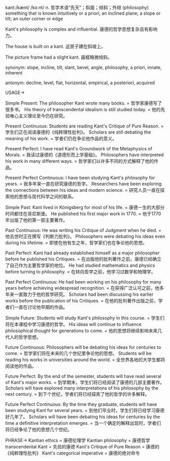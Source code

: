 kant:/kænt/ /kɑːnt/
n.
哲学术语“先天”；斜面；倾斜；外倾
(philosophy) something that is known intuitively or a priori; an inclined plane; a slope or tilt; an outer corner or edge

Kant's philosophy is complex and influential.
康德的哲学思想复杂且有影响力。

The house is built on a kant.
这房子建在斜坡上。

The picture frame had a slight kant.
画框略微倾斜。


synonym:
slope, incline, tilt, slant, bevel, angle, philosophy, a priori, innate, inherent

antonym:
decline, level, flat, horizontal, empirical, a posteriori, acquired


USAGE->

Simple Present:
The philosopher Kant wrote many books. = 哲学家康德写了很多书。
His theory of transcendental idealism is still studied today. = 他的先验唯心主义理论至今仍在研究。


Present Continuous:
Students are reading Kant's Critique of Pure Reason. = 学生们正在阅读康德的《纯粹理性批判》。
Scholars are still debating the meaning of his work. = 学者们仍在争论他作品的意义。


Present Perfect:
I have read Kant's Groundwork of the Metaphysics of Morals. = 我读过康德的《道德形而上学基础》。
Philosophers have interpreted his work in many different ways. = 哲学家们以许多不同的方式解释了他的作品。


Present Perfect Continuous:
I have been studying Kant's philosophy for years. = 我多年来一直在研究康德的哲学。
Researchers have been exploring the connections between his ideas and modern science. = 研究人员一直在探索他的思想与现代科学之间的联系。


Simple Past:
Kant lived in Königsberg for most of his life. = 康德一生的大部分时间都住在哥尼斯堡。
He published his first major work in 1770. = 他于1770年出版了他的第一部主要著作。


Past Continuous:
He was writing his Critique of Judgment when he died. = 他去世时正在撰写《判断力批判》。
Philosophers were debating his ideas even during his lifetime. = 即使在他有生之年，哲学家们也在争论他的思想。


Past Perfect:
Kant had already established himself as a major philosopher before he published his Critiques. = 在出版他的批判著作之前，康德已经确立了自己作为主要哲学家的地位。
He had studied mathematics and physics before turning to philosophy. = 在转向哲学之前，他学习过数学和物理学。


Past Perfect Continuous:
He had been working on his philosophy for many years before achieving widespread recognition. = 在获得广泛认可之前，他多年来一直致力于他的哲学研究。
Scholars had been discussing his earlier works before the publication of his Critiques. = 在他的批判著作出版之前，学者们一直在讨论他早期的作品。


Simple Future:
Students will study Kant's philosophy in this course. = 学生们将在本课程中学习康德的哲学。
His ideas will continue to influence philosophical thought for generations to come. = 他的思想将继续影响未来几代人的哲学思想。


Future Continuous:
Philosophers will be debating his ideas for centuries to come. = 哲学家们将在未来的几个世纪里争论他的思想。
Students will be reading his works in universities around the world. = 全世界各地的大学生都将阅读他的作品。


Future Perfect:
By the end of the semester, students will have read several of Kant's major works. = 到学期末，学生们将已经阅读了康德的几部主要著作。
Scholars will have explored many interpretations of his philosophy by the next century. = 到下个世纪，学者们将已经探索了他的哲学的许多解释。


Future Perfect Continuous:
By the time they graduate, students will have been studying Kant for several years. = 到他们毕业时，学生们将已经学习康德好几年了。
Scholars will have been debating his ideas for centuries by the time a definitive interpretation emerges. = 当一个确定的解释出现时，学者们将已经争论了他的思想几个世纪。



PHRASE->
Kantian ethics  = 康德伦理学
Kantian philosophy = 康德哲学
transcendental Kant = 先验的康德
Kant's Critique of Pure Reason = 康德的《纯粹理性批判》
Kant's categorical imperative = 康德的绝对命令

